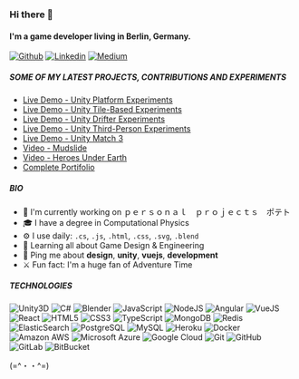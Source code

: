 ### Hi there 👋

#### I'm a game developer living in Berlin, Germany.

[![Github](https://img.shields.io/badge/-gcadeado-000?style=flat&logo=Github&logoColor=white)](https://github.com/gcadeado)
[![Linkedin](https://img.shields.io/badge/-gabrielcencic-blue?style=flat&logo=Linkedin&logoColor=white)](https://www.linkedin.com/in/gabrielcencic/)
[![Medium](https://img.shields.io/badge/-@gabrielcencic-white?style=flat&logo=Medium&logoColor=black)](https://medium.com/@gabrielcencic)


##### SOME OF MY LATEST PROJECTS, CONTRIBUTIONS AND EXPERIMENTS

- [Live Demo - Unity Platform Experiments](https://gcadeado.github.io/unity-platformer-experiments/)
- [Live Demo - Unity Tile-Based Experiments](https://gcadeado.github.io/unity-tile-based-experiments/)
- [Live Demo - Unity Drifter Experiments](https://gcadeado.github.io/unity-car-physics-experiments/)
- [Live Demo - Unity Third-Person Experiments](https://gcadeado.github.io/unity-third-person-experiments/)
- [Live Demo - Unity Match 3](https://github.com/gcadeado/match3-test)
- [Video - Mudslide](https://www.youtube.com/watch?v=7kE9TJ8SWzU)
- [Video - Heroes Under Earth](https://www.youtube.com/watch?v=T4tgT_5rHH0)
- [Complete Portifolio](https://gcadeado.github.io/)

##### BIO

- 🏢 I'm currently working on ｐｅｒｓｏｎａｌ　ｐｒｏｊｅｃｔｓ　ポテト
- 🎓 I have a degree in Computational Physics
- ⚙️ I use daily: `.cs`, `.js`, `.html`, `.css`, `.svg`, `.blend` 
- 🌱 Learning all about Game Design & Engineering
- 💬 Ping me about **design**, **unity**, **vuejs**, **development**
- ⚔️ Fun fact: I'm a huge fan of Adventure Time

##### TECHNOLOGIES

![Unity3D](https://img.shields.io/badge/-Unity-black?style=flat-square&logo=unity)
![C#](https://img.shields.io/badge/-C#-black?style=flat-square&logo=csharp)
![Blender](https://img.shields.io/badge/-Blender-black?style=flat-square&logo=blender)
![JavaScript](https://img.shields.io/badge/-JavaScript-black?style=flat-square&logo=javascript)
![NodeJS](https://img.shields.io/badge/-Nodejs-black?style=flat-square&logo=Node.js)
![Angular](https://img.shields.io/badge/-Angular-black?style=flat-square&logo=angular)
![VueJS](https://img.shields.io/badge/-VueJS-black?style=flat-square&logo=vuedotjs)
![React](https://img.shields.io/badge/-React-black?style=flat-square&logo=react)
![HTML5](https://img.shields.io/badge/-HTML5-E34F26?style=flat-square&logo=html5&logoColor=white)
![CSS3](https://img.shields.io/badge/-CSS3-1572B6?style=flat-square&logo=css3)
![TypeScript](https://img.shields.io/badge/-TypeScript-black?style=flat-square&logo=typescript)
![MongoDB](https://img.shields.io/badge/-MongoDB-black?style=flat-square&logo=mongodb)
![Redis](https://img.shields.io/badge/-Redis-black?style=flat-square&logo=Redis)
![ElasticSearch](https://img.shields.io/badge/-ElasticSearch-black?style=flat-square&logo=elasticsearch)
![PostgreSQL](https://img.shields.io/badge/-PostgreSQL-black?style=flat-square&logo=postgresql)
![MySQL](https://img.shields.io/badge/-MySQL-black?style=flat-square&logo=mysql)
![Heroku](https://img.shields.io/badge/-Heroku-black?style=flat-square&logo=heroku)
![Docker](https://img.shields.io/badge/-Docker-black?style=flat-square&logo=docker)
![Amazon AWS](https://img.shields.io/badge/Amazon%20AWS-black?style=flat-square&logo=amazon-aws)
![Microsoft Azure](https://img.shields.io/badge/Microsoft%20Azure-black?style=flat-square&logo=microsoft-azure)
![Google Cloud](https://img.shields.io/badge/Google%20Cloud-black?style=flat-square&logo=google-cloud)
![Git](https://img.shields.io/badge/-Git-black?style=flat-square&logo=git)
![GitHub](https://img.shields.io/badge/-GitHub-black?style=flat-square&logo=github)
![GitLab](https://img.shields.io/badge/-GitLab-black?style=flat-square&logo=gitlab)
![BitBucket](https://img.shields.io/badge/-BitBucket-black?style=flat-square&logo=bitbucket)

(=^・・^=)
